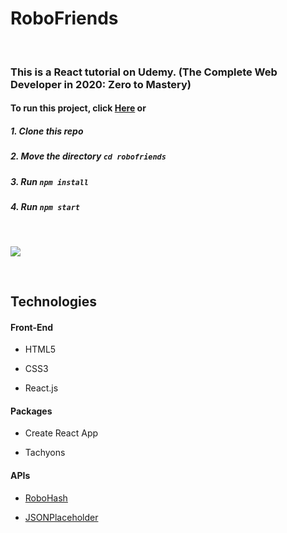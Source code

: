 # RoboFriends

<br/>

### This is a React tutorial on Udemy. (The Complete Web Developer in 2020: Zero to Mastery)

#### To run this project, click [Here](https://chansookim316.github.io/robofriends/) or

##### 1. Clone this repo

##### 2. Move the directory `cd robofriends`

##### 3. Run `npm install`

##### 4. Run `npm start`

<br/>

![](./usage.gif)

<br/>

## Technologies

####  Front-End

* HTML5

* CSS3

* React.js


####  Packages

* Create React App

* Tachyons


####  APIs

* [RoboHash](https://robohash.org/)

* [JSONPlaceholder](https://jsonplaceholder.typicode.com/)

